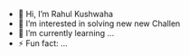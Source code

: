 - 👋 Hi, I’m Rahul Kushwaha
- 👀 I’m interested in solving new new Challen
- 🌱 I’m currently learning ...
- ⚡ Fun fact: ...

<!---
Rahul-Office-1818/Rahul-Office-1818 is a ✨ special ✨ repository because its `README.md` (this file) appears on your GitHub profile.
You can click the Preview link to take a look at your changes.
--->
